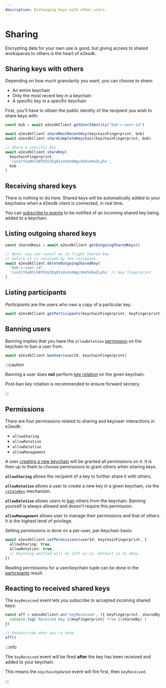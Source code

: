 ```yaml
---
description: Exchanging keys with other users.
---
```


# Sharing

Encrypting data for your own use is good, but giving access to shared workspaces
to others is the heart of e2esdk.

## Sharing keys with others

Depending on how much granularity you want, you can choose to share:

- An entire keychain
- Only the most recent key in a keychain
- A specific key in a specific keychain

First, you'll have to obtain the public identity of the recipient you
wish to share keys with:

```ts
const bob = await e2esdkClient.getUserIdentity("bob's-user-id")
```

```ts
await e2esdkClient.shareMostRecentKey(keychainFingerprint, bob)
await e2esdkClient.shareCompleteKeychain(keychainFingerprint, bob)

// Share a specific key
await e2esdkClient.shareKey(
  keychainFingerprint,
  'isnZrYGaNYLhBTKIG3Eg81xUsHz6WgcXkm5nKwZLyho',
  bob
)
```

## Receiving shared keys

There is nothing to do here. Shared keys will be automatically added to
your keychains when a e2esdk client is connected, in real time.

You can [subscribe to events](#reacting-to-received-shared-keys) to be
notified of an incoming shared key being added to a keychain.

## Listing outgoing shared keys

```ts
const sharedKeys = await e2esdkClient.getOutgoingSharedKeys()

// Note: you can cancel an in-flight shared key
// before it is received by the recipient.
await e2esdkClient.deleteOutgoingSharedKey(
  "bob's-user-id",
  'isnZrYGaNYLhBTKIG3Eg81xUsHz6WgcXkm5nKwZLyho' // key fingerprint
)
```

## Listing participants

_Participants_ are the users who own a copy of a particular key.

```ts
await e2esdkClient.getParticipants(keychainFingerprint, keyFingerprint)
```

## Banning users

Banning implies that you have the `allowDeletion` [permission](#permissions) on the keychain to ban a user from.

```ts
await e2esdkClient.banUser(userId, keychainFingerprint)
```

:::caution

Banning a user does **not** perform [key rotation](./keys#rotating-a-key) on the given keychain.

Post-ban key rotation is recommended to ensure forward secrecy.

:::

## Permissions

There are four permissions related to sharing and key/user interactions
in e2esdk:

- `allowSharing`
- `allowRotation`
- `allowDeletion`
- `allowManagement`

A user [creating a new keychain](./keys#creating-a-key) will be granted
all permissions on it. It is then up to them to choose permissions to
grant others when sharing keys.

**`allowSharing`** allows the recipient of a key to further share it
with others.

**`allowRotation`** allows a user to create a new key in a given
keychain, via the [`rotateKey`](./keys#rotating-a-key) mechanism.

**`allowDeletion`** allows users to [ban](#banning-users) others from
the keychain. Banning yourself is always allowed and doesn't require
this permission.

**`allowManagement`** allows user to manage their permissions and that
of others. It is the highest level of privilege.

Setting permissions is done on a per-user, per-keychain basis:

```ts
await e2esdkClient.setPermissions(userId, keychainFingerprint, {
  allowSharing: true,
  allowRotation: true,
  // Anything omitted will be left as-is. Default is to deny.
})
```

Reading permissions for a user/keychain tuple can be done in the
[participants](#listing-participants) result.

## Reacting to received shared keys

The `keyReceived` event lets you subscribe to accepted incoming shared keys:

```ts
const off = e2esdkClient.on('keyReceived', ({ keyFingerprint, sharedBy }) => {
  console.log(`Received key ${keyFingerprint} from ${sharedBy}`)
})

// Unsubscribe when you're done
off()
```

:::info

The `keyReceived` event will be fired **after** the key has been received
and added to your keychain.

This means the `keychainUpdated` event will fire first, then `keyReceived`.

:::
